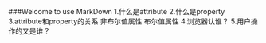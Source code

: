 ###Welcome to use MarkDown
	1.什么是attribute
	2.什么是property
	3.attribute和property的关系
		非布尔值属性
		布尔值属性
	4.浏览器认谁？
	5.用户操作的又是谁？